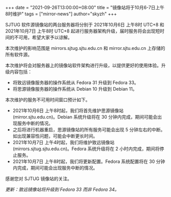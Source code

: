 +++
date = "2021-09-26T13:00:00+08:00"
title = "镜像站将于10月6-7日上午8时维护"
tags = ["mirror-news"]
author="skyzh"
+++

SJTUG 软件源镜像站的两台服务器将分别于 2021年10月6日 上午8时 UTC+8 和 2021年10月7日 上午8时 UTC+8 起进行服务器架构升级，届时服务将会出现短时间的不可用，希望大家予以谅解。

本次维护的影响范围是 mirrors.sjtug.sjtu.edu.cn 和 mirror.sjtu.edu.cn 上存储的所有软件源。

本次维护将会对服务器上的镜像站软件架构进行升级，以提供更好的使用体验。升级内容包括：

* 将致远镜像服务器的操作系统从 Fedora 31 升级到 Fedora 33。
* 将思源镜像服务器的操作系统从 Debian 10 升级到 Debian 11。


本次维护的服务不可用时间窗口预计如下。

* 2021年10月6日 上午8时起，我们将首先维护思源镜像站 (mirror.sjtu.edu.cn)。Debian 系统升级将在 30 分钟内完成，期间可能会出现服务中断的情况。
* 之后将进行机器重启，思源镜像站的所有服务可能会出现 5 分钟左右的中断。如出现兼容性问题，可能会中断更长时间。
* 2021年10月7日 上午4时起，我们将维护致远镜像站 (mirrors.sjtug.sjtu.edu.cn)。Fedora 系统升级将在 2 小时内完成，期间将停止服务。
* 2021年10月7日 上午8时起，我们将更新配置。Fedora 系统配置将在 30 分钟内完成，期间可能会出现服务中断的情况。

感谢您对 SJTUG 镜像站的关注。

*更新：致远镜像站将升级到 Fedora 33 而非 Fedora 34。*
